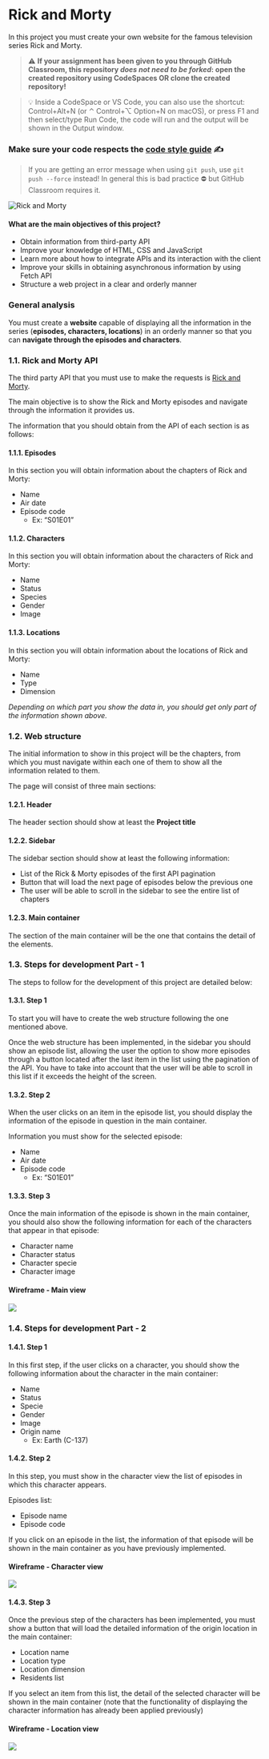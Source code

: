 # Rick and Morty

In this project you must create your own website for the famous television series Rick and Morty.

> ⚠️ **If your assignment has been given to you through GitHub Classroom, this repository *does not need to be forked*: open the created repository using CodeSpaces OR clone the created repository!**

> 💡 Inside a CodeSpace or VS Code, you can also use the shortcut: Control+Alt+N (or ⌃ Control+⌥ Option+N on macOS), or press F1 and then select/type Run Code, the code will run and the output will be shown in the Output window.

### Make sure your code respects the [code style guide](https://syllabus.codeyourfuture.io/guides/code-style-guide) ✍️

> If you are getting an error message when using `git push`, use `git push --force` instead! In general this is bad practice ⛔️ but GitHub Classroom requires it.

![Rick and Morty](images/image4.png)

#### What are the main objectives of this project?
- Obtain information from third-party API
- Improve your knowledge of HTML, CSS and JavaScript
- Learn more about how to integrate APIs and its interaction with the client
- Improve your skills in obtaining asynchronous information by using Fetch API
- Structure a web project in a clear and orderly manner

### General analysis
You must create a **website** capable of displaying all the information in the series (**episodes, characters, locations**) in an orderly manner so that you can **navigate through the episodes and characters**.

### 1.1. Rick and Morty API

The third party API that you must use to make the requests is [Rick and Morty](https://rickandmortyapi.com/documentation).

The main objective is to show the Rick and Morty episodes and navigate through the information it provides us.

The information that you should obtain from the API of each section is as follows:

#### 1.1.1. Episodes
In this section you will obtain information about the chapters of Rick and Morty:
- Name
- Air date
- Episode code 
    - Ex:  “S01E01”

#### 1.1.2. Characters
In this section you will obtain information about the characters of Rick and Morty:
- Name
- Status
- Species
- Gender
- Image

#### 1.1.3. Locations
In this section you will obtain information about the locations of Rick and Morty:
- Name
- Type
- Dimension
 
*Depending on which part you show the data in, you should get only part of the information shown above.*

### 1.2. Web structure
The initial information to show in this project will be the chapters, from which you must navigate within each one of them to show all the information related to them.

The page will consist of three main sections:
#### 1.2.1. Header
The header section should show at least the **Project title**
#### 1.2.2. Sidebar
The sidebar section should show at least the following information:
- List of the Rick & Morty episodes of the first API pagination
- Button that will load the next page of episodes below the previous one
- The user will be able to scroll in the sidebar to see the entire list of chapters
#### 1.2.3. Main container
The section of the main container will be the one that contains the detail of the elements.
### 1.3. Steps for development Part - 1
The steps to follow for the development of this project are detailed below:
#### 1.3.1. Step 1
To start you will have to create the web structure following the one mentioned above.

Once the web structure has been implemented, in the sidebar you should show an episode list, allowing the user the option to show more episodes through a button located after the last item in the list using the pagination of the API. You have to take into account that the user will be able to scroll in this list if it exceeds the height of the screen.
 
#### 1.3.2. Step 2
When the user clicks on an item in the episode list, you should display the information of the episode in question in the main container.

Information you must show for the selected episode:
- Name
- Air date
- Episode code 
    - Ex:  “S01E01”

#### 1.3.3. Step 3
Once the main information of the episode is shown in the main container, you should also show the following information for each of the characters that appear in that episode:
- Character name
- Character status
- Character specie
- Character image

#### Wireframe - Main view
![](images/image3.png)

### 1.4. Steps for development Part - 2
#### 1.4.1. Step 1
In this first step, if the user clicks on a character, you should show the following information about the character in the main container:
- Name
- Status
- Specie
- Gender
- Image
- Origin name
    - Ex: Earth (C-137)

#### 1.4.2. Step 2
In this step, you must show in the character view the list of episodes in which this character appears.

Episodes list:
- Episode name
- Episode code

If you click on an episode in the list, the information of that episode will be shown in the main container as you have previously implemented.
#### Wireframe - Character view
![](images/image1.png)

#### 1.4.3. Step 3
Once the previous step of the characters has been implemented, you must show a button that will load the detailed information of the origin location in the main container:
- Location name
- Location type
- Location dimension
- Residents list

If you select an item from this list, the detail of the selected character will be shown in the main container (note that the functionality of displaying the character information has already been applied previously)

#### Wireframe - Location view
![](images/image2.png)